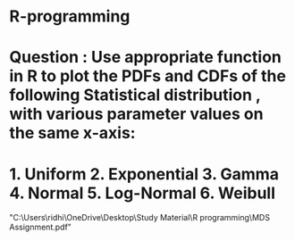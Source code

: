# R-programming
# Question  : Use appropriate function in R to plot the PDFs and CDFs of the following Statistical distribution , with various parameter values on the same x-axis:

# 1.	Uniform     2. Exponential       3. Gamma     4. Normal    5.  Log-Normal   6. Weibull

"C:\Users\ridhi\OneDrive\Desktop\Study Material\R programming\MDS Assignment.pdf"
